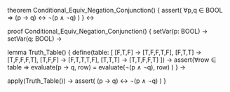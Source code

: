 theorem Conditional_Equiv_Negation_Conjunction() {
  assert(
    ∀p,q ∈ BOOL ⇒ (p → q) ↔ ¬(p ∧ ¬q)
  )
} ↔

proof Conditional_Equiv_Negation_Conjunction() {
  setVar(p: BOOL) →
  setVar(q: BOOL) →
  
  lemma Truth_Table() {
    define(table: [
      [F,T,F] → [T,F,F,T,F],
      [F,T,T] → [T,F,F,F,T],
      [T,F,F] → [F,T,T,T,F],
      [T,T,T] → [T,T,F,F,T]
    ]) →
    assert(∀row ∈ table ⇒ 
      evaluate(p → q, row) = evaluate(¬(p ∧ ¬q), row)
    )
  } →
  
  apply(Truth_Table()) →
  assert(
    (p → q) ↔ ¬(p ∧ ¬q)
  )
}